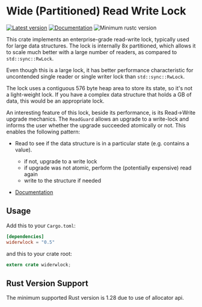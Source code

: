 # Wide (Partitioned) Read Write Lock

[![Latest version](https://img.shields.io/crates/v/widerwlock.svg)](https://crates.io/crates/widerwlock)
[![Documentation](https://docs.rs/widerwlock/badge.svg)](https://docs.rs/widerwlock)
![Minimum rustc version](https://img.shields.io/badge/rustc-1.28+-yellow.svg)

This crate implements an enterprise-grade read-write lock, typically used for large data structures.
The lock is internally 8x partitioned, which allows it to scale much better with a large number of readers,
as compared to `std::sync::RwLock`.

Even though this is a large lock, it has better performance characteristic for uncontended single reader
or single writer lock than `std::sync::RwLock`.

The lock uses a contiguous 576 byte heap area to store its state, so it's not a light-weight lock.
If you have a complex data structure that holds a GB of data, this would be an appropriate lock.

An interesting feature of this lock, beside its performance, is its Read->Write upgrade mechanics. The `ReadGuard` allows an
upgrade to a write-lock and informs the user whether the upgrade succeeded atomically or not. This enables
the following pattern:
- Read to see if the data structure is in a particular state (e.g. contains a value).
  - if not, upgrade to a write lock
  - if upgrade was not atomic, perform the (potentially expensive) read again
  - write to the structure if needed

- [Documentation](https://docs.rs/widerwlock)

## Usage

Add this to your `Cargo.toml`:

```toml
[dependencies]
widerwlock = "0.5"
```

and this to your crate root:

```rust
extern crate widerwlock;
```

## Rust Version Support

The minimum supported Rust version is 1.28 due to use of allocator api.
